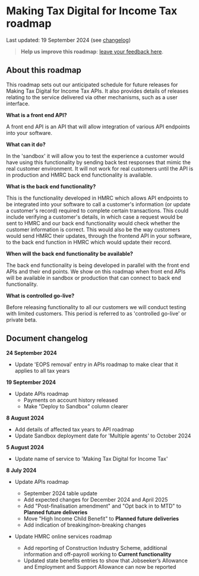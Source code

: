 
# Making Tax Digital for Income Tax roadmap 

Last updated: 19 September 2024 (see [changelog](#document-changelog))

> **Help us improve this roadmap**: [leave your feedback here](https://docs.google.com/forms/d/e/1FAIpQLSe9jb0WCXWO9yt6zLBTKZLSK2oiTQcGPD96CTiwnQF0QxH5Tw/viewform).

## About this roadmap

This roadmap sets out our anticipated schedule for future releases for Making Tax Digital for Income Tax APIs. It also provides details of releases relating to
the service delivered via other mechanisms, such as a user interface.

**What is a front end API?**

A front end API is an API that will allow integration of various API endpoints into your software.

**What can it do?**

In the 'sandbox' it will allow you to test the experience a customer would have using this functionality by sending back
test responses that mimic the real customer environment. It will not work for real customers until the API is in
production and HMRC back end functionality is available.

**What is the back end functionality?**

This is the functionality developed in HMRC which allows API endpoints to be integrated into your software to call a
customer's information (or update a customer's record) required to complete certain transactions. This could include verifying a customer's details, in which case a request would be sent to HMRC and our back end
functionality would check whether the customer information is correct. This would also be the way customers would send
HMRC their updates, through the frontend API in your software, to the back end function in HMRC which would update their
record.

**When will the back end functionality be available?**

The back end functionality is being developed in parallel with the front end APIs and their end points. We show on
this roadmap when front end APIs will be available in sandbox or production that can connect to back end
functionality.

**What is controlled go-live?**

Before releasing functionality to all our customers we will conduct testing with limited customers. This period is referred to as 'controlled go-live' or private beta.

## Document changelog

**24 September 2024**

- Update 'EOPS removal' entry in APIs roadmap to make clear that it applies to all tax years

**19 September 2024**

- Update APIs roadmap
	- Payments on account history released
	- Make "Deploy to Sandbox" column clearer

**8 August 2024**

- Add details of affected tax years to API roadmap
- Update Sandbox deployment date for 'Multiple agents' to October 2024

**5 August 2024**

- Update name of service to 'Making Tax Digital for Income Tax'

**8 July 2024**

- Update APIs roadmap
	- September 2024 table update
	- Add expected changes for December 2024 and April 2025
	- Add "Post-finalisation amendment" and "Opt back in to MTD" to **Planned future deliveries**
	- Move "High Income Child Benefit" to **Planned future deliveries**
	- Add indication of breaking/non-breaking changes

- Update HMRC online services roadmap
	- Add reporting of Construction Industry Scheme, additional information and off-payroll working to **Current functionality**
	- Updated state benefits entries to show that Jobseeker’s Allowance and Employment and Support Allowance can now be reported